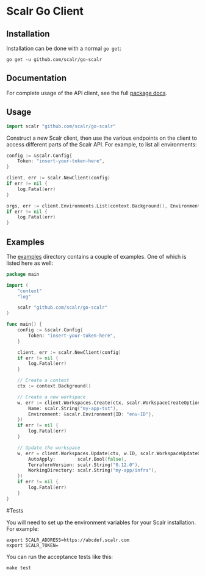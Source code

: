 Scalr Go Client
==============================

## Installation

Installation  can be done with a normal `go get`:

```
go get -u github.com/scalr/go-scalr
```

## Documentation

For complete usage of the API client, see the full [package docs](https://pkg.go.dev/github.com/scalr/go-scalr).

## Usage

```go
import scalr "github.com/scalr/go-scalr"
```

Construct a new Scalr client, then use the various endpoints on the client to
access different parts of the Scalr API. For example, to list
all environments:

```go
config := &scalr.Config{
	Token: "insert-your-token-here",
}

client, err := scalr.NewClient(config)
if err != nil {
	log.Fatal(err)
}

orgs, err := client.Environments.List(context.Background(), EnvironmentListOptions{})
if err != nil {
	log.Fatal(err)
}
```

## Examples

The [examples](https://github.com/Scalr/go-scalr/tree/master/examples) directory
contains a couple of examples. One of which is listed here as well:

```go
package main

import (
	"context"
	"log"

	scalr "github.com/scalr/go-scalr"
)

func main() {
	config := &scalr.Config{
		Token: "insert-your-token-here",
	}

	client, err := scalr.NewClient(config)
	if err != nil {
		log.Fatal(err)
	}

	// Create a context
	ctx := context.Background()

	// Create a new workspace
	w, err := client.Workspaces.Create(ctx, scalr.WorkspaceCreateOptions{
		Name: scalr.String("my-app-tst"),
		Environment: &scalr.Environment{ID: "env-ID"},
	})
	if err != nil {
		log.Fatal(err)
	}

	// Update the workspace
	w, err = client.Workspaces.Update(ctx, w.ID, scalr.WorkspaceUpdateOptions{
		AutoApply:        scalr.Bool(false),
		TerraformVersion: scalr.String("0.12.0"),
		WorkingDirectory: scalr.String("my-app/infra"),
	})
	if err != nil {
		log.Fatal(err)
	}
}
```

#Tests

You will need to set up the environment variables for your Scalr installation. For example:

```
export SCALR_ADDRESS=https://abcdef.scalr.com
export SCALR_TOKEN=
```
You can run the acceptance tests like this:
```
make test
```